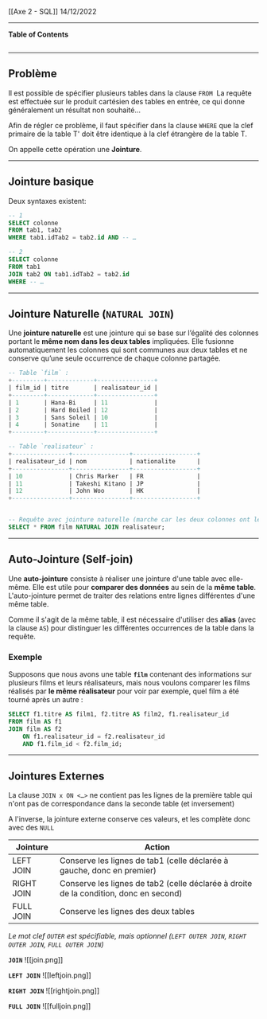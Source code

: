 [[Axe 2 - SQL]]
14/12/2022
****
**Table of Contents**
```table-of-contents
```

****
## Problème

Il est possible de spécifier plusieurs tables dans la clause `FROM` 
La requête est effectuée sur le produit cartésien des tables en entrée, ce qui donne généralement un résultat non souhaité...

Afin de régler ce problème, il faut spécifier dans la clause `WHERE` que la clef primaire de la table T' doit être identique à la clef étrangère de la table T. 

On appelle cette opération une **Jointure**.


****
## Jointure basique

Deux syntaxes existent: 
```sql
-- 1
SELECT colonne 
FROM tab1, tab2 
WHERE tab1.idTab2 = tab2.id AND -- … 

-- 2
SELECT colonne 
FROM tab1 
JOIN tab2 ON tab1.idTab2 = tab2.id 
WHERE -- …
```


****
## Jointure Naturelle (`NATURAL JOIN`)

Une **jointure naturelle** est une jointure qui se base sur l’égalité des colonnes portant le **même nom dans les deux tables** impliquées. Elle fusionne automatiquement les colonnes qui sont communes aux deux tables et ne conserve qu’une seule occurrence de chaque colonne partagée.


```sql
-- Table `film` : 
+---------+-------------+----------------+ 
| film_id | titre       | realisateur_id | 
+---------+-------------+----------------+ 
| 1       | Hana-Bi     | 11             | 
| 2       | Hard Boiled | 12             |
| 3       | Sans Soleil | 10             |
| 4       | Sonatine    | 11             |
+---------+-------------+----------------+ 

-- Table `realisateur` : 
+----------------+----------------+------------------+ 
| realisateur_id | nom            | nationalite      | 
+----------------+----------------+------------------+ 
| 10             | Chris Marker   | FR               | 
| 11             | Takeshi Kitano | JP               | 
| 12             | John Woo       | HK               |
+----------------+----------------+------------------+


-- Requête avec jointure naturelle (marche car les deux colonnes ont le même nom)
SELECT * FROM film NATURAL JOIN realisateur;
```


****
## Auto-Jointure (Self-join)

Une **auto-jointure** consiste à réaliser une jointure d'une table avec elle-même. Elle est utile pour **comparer des données** au sein de la **même table**. L'auto-jointure permet de traiter des relations entre lignes différentes d'une même table.

Comme il s'agit de la même table, il est nécessaire d'utiliser des **alias** (avec la clause `AS`) pour distinguer les différentes occurrences de la table dans la requête.

### Exemple

Supposons que nous avons une table **`film`** contenant des informations sur plusieurs films et leurs réalisateurs, mais nous voulons comparer les films réalisés par **le même réalisateur** pour voir par exemple, quel film a été tourné après un autre :

```sql
SELECT f1.titre AS film1, f2.titre AS film2, f1.realisateur_id 
FROM film AS f1 
JOIN film AS f2 
	ON f1.realisateur_id = f2.realisateur_id 
	AND f1.film_id < f2.film_id;
```


****
## Jointures Externes

La clause `JOIN x ON <…>` ne contient pas les lignes de la première table qui n'ont pas de correspondance dans la seconde table (et inversement)

A l'inverse, la jointure externe conserve ces valeurs, et les complète donc avec des `NULL`

| Jointure   | Action                                                                                |
| ---------- | ------------------------------------------------------------------------------------- |
| LEFT JOIN  | Conserve les lignes de tab1 (celle déclarée à gauche, donc en premier)                |
| RIGHT JOIN | Conserve les lignes de tab2 (celle déclarée à droite de la condition, donc en second) |
| FULL JOIN  | Conserve les lignes des deux tables                                                   |
*Le mot clef `OUTER` est spécifiable, mais optionnel (`LEFT OUTER JOIN`, `RIGHT OUTER JOIN`, `FULL OUTER JOIN`)*


**`JOIN`**
![[join.png]]


**`LEFT JOIN`**
![[leftjoin.png]]


**`RIGHT JOIN`**
![[rightjoin.png]]


**`FULL JOIN`**
![[fulljoin.png]]
